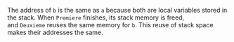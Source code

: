 The address of `b` is the same as `a` because both are local variables stored in the stack. When `Premiere` finishes, its stack memory is freed, and `Deuxieme` reuses the same memory for `b`. This reuse of stack space makes their addresses the same.